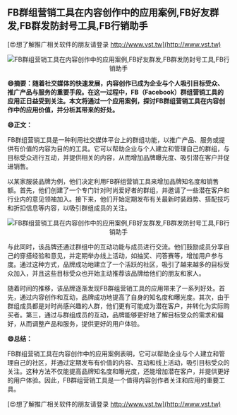 ## **FB群组营销工具在内容创作中的应用案例,FB好友群发,FB群发防封号工具,FB行销助手**

[😍想了解推广相关软件的朋友请登录 http://www.vst.tw](http://www.vst.tw)

 <center><img src="https://vst.tw/MP4/tuiguang/png/1.png" alt="FB群组营销工具在内容创作中的应用案例,FB好友群发,FB群发防封号工具,FB行销助手"></center>

**😄摘要：随着社交媒体的快速发展，内容创作已成为企业与个人吸引目标受众、推广产品与服务的重要手段。在这一过程中，FB（Facebook）群组营销工具的应用正日益受到关注。本文将通过一个应用案例，探讨FB群组营销工具在内容创作中的应用价值，并分析其带来的好处。**

**😄正文：**

FB群组营销工具是一种利用社交媒体平台上的群组功能，以推广产品、服务或提供有价值的内容为目的的工具。它可以帮助企业与个人建立和管理自己的群组，与目标受众进行互动，并提供相关的内容，从而增加品牌曝光度、吸引潜在客户并促进销售。

以某家服装品牌为例，他们决定利用FB群组营销工具来增加品牌知名度和销售额。首先，他们创建了一个专门针对时尚爱好者的群组，并邀请了一些潜在客户和行业内的意见领袖加入。接下来，他们开始定期发布有关最新时装趋势、搭配技巧和折扣信息等内容，以吸引群组成员的关注。

 <center><img src="https://vst.tw/MP4/tuiguang/png/6.png" alt="FB群组营销工具在内容创作中的应用案例,FB好友群发,FB群发防封号工具,FB行销助手"></center>

与此同时，该品牌还通过群组中的互动功能与成员进行交流。他们鼓励成员分享自己的穿搭经验和意见，并定期举办线上活动，如抽奖、问答赛等，增加用户参与度。通过这种方式，品牌成功地建立了一个活跃的社区，吸引了越来越多的目标受众加入，并且这些目标受众也开始主动推荐该品牌给他们的朋友和家人。

随着时间的推移，该品牌逐渐发现FB群组营销工具的应用带来了一系列好处。首先，通过内容创作和互动，品牌成功地提高了自身的知名度和曝光度。其次，由于群组成员都是对时尚感兴趣的人群，他们更有可能成为潜在客户，并转化为实际购买者。第三，通过与群组成员的互动，品牌能够更好地了解目标受众的需求和偏好，从而调整产品和服务，提供更好的用户体验。

**😄总结：**

FB群组营销工具在内容创作中的应用案例表明，它可以帮助企业与个人建立和管理自己的社区，并通过定期发布有价值的内容、互动和线上活动，吸引目标受众的关注。这种方法不仅能提高品牌知名度和曝光度，还能增加潜在客户，并提供更好的用户体验。因此，FB群组营销工具是一个值得内容创作者关注和应用的重要工具。

[😍想了解推广相关软件的朋友请登录 http://www.vst.tw](http://www.vst.tw)



